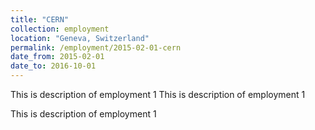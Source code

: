 ```yaml
---
title: "CERN"
collection: employment
location: "Geneva, Switzerland"
permalink: /employment/2015-02-01-cern
date_from: 2015-02-01
date_to: 2016-10-01
---
```

This is description of employment 1 This is description of employment 1 

This is description of employment 1
